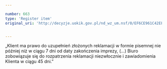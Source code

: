 ```yaml
---

number: 663
type: 'Register item'
original_uri: 'http://decyzje.uokik.gov.pl/nd_wz_um.nsf/0/EF6CE961C42EF381C12572DD00329643?OpenDocument'


---
```


„Klient ma prawo do uzupełnień złożonych reklamacji w formie pisemnej nie później niż w ciągu 7 dni od daty zakończenia imprezy, (...) Biuro zobowiązuje się do rozpatrzenia reklamacji niezwłocznie i zawiadomienia Klienta w ciągu 45 dni.”
